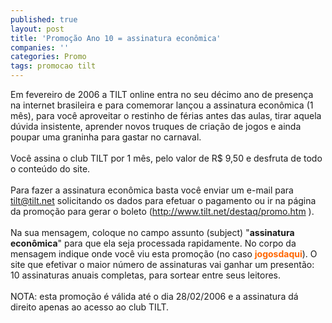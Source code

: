 ```yaml
---
published: true
layout: post
title: 'Promoção Ano 10 = assinatura econômica'
companies: ''
categories: Promo
tags: promocao tilt
---
```


Em fevereiro de 2006 a TILT online
 entra no seu décimo ano de presença na internet brasileira e para comemorar lançou a assinatura econômica (1 mês), para você aproveitar o restinho de férias antes das aulas, tirar aquela dúvida insistente, aprender novos truques de criação de jogos e ainda poupar uma graninha para gastar no carnaval.<br /><br />  Você assina o club TILT por 1 mês, pelo valor de R$ 9,50 e desfruta de todo o conteúdo do site.<br /><br />  Para fazer a assinatura econômica basta você enviar um e-mail para <a href="mailto:tilt@tilt.net?subject=assinatura%20econ%F4mica&amp;body=Eu%20vi%20a%20promo%E7%E3o%20no%20site%20www.jogosdaqui.com.br">tilt@tilt.net</a>
 solicitando os dados para efetuar o pagamento ou ir na página da promoção para gerar o boleto (<a href="http://www.tilt.net/destaq/promo.htm">http://www.tilt.net/destaq/promo.htm</a>
).<br /><br /> Na sua mensagem, coloque no campo assunto (subject) "<span style="font-weight: bold;">assinatura econômica</span>" para que ela seja processada rapidamente. No corpo da mensagem indique onde você viu esta promoção (no caso <span style="font-weight: bold; color: rgb(255, 102, 0);">jogosdaqui</span>). O site que efetivar o maior número de assinaturas vai ganhar um presentão: 10 assinaturas anuais completas, para sortear entre seus leitores.<br /><br />  NOTA: esta promoção é válida até o dia 28/02/2006 e a assinatura dá direito apenas ao acesso ao club TILT.


